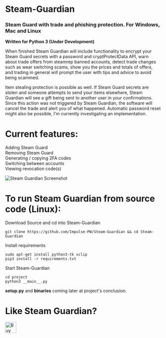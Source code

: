 # Steam-Guardian
<h3><b>Steam Guard with trade and phishing protection. For Windows, Mac and Linux</b></h3>

<b>Written for Python 3 (Under Development)</b>

When finished Steam Guardian will include functionality to encrypt your Steam Guard secrets with a password and cryptProtectData API, warn about trade offers from steamrep banned accounts, detect trade changes such as wear switching scams, show you the prices and totals of offers, and trading in general will prompt the user with tips and advice to avoid being scammed.

Item stealing protection is possible as well. If Steam Guard secrets are stolen and someone attempts to send your items elsewhere, Steam Guardian will see a gift being sent to another user in your confirmations. Since this action was not triggered by Steam Guardian, the software will cancel the trade and alert you of what happened. Automatic password reset might also be possible, I'm currently investigating an implementation.

<b>Current features:</b>
===================

Adding Steam Guard<br>
Removing Steam Guard<br>
Generating / copying 2FA codes<br>
Switching between accounts<br>
Viewing revocation code(s)<br>

![Steam Guardian Screenshot](https://image.prntscr.com/image/UtzNGoHbRnyVU58KrsDLmQ.png)

<b>To run Steam Guardian from source code (Linux):</b>
===============================================

Download Source and cd into Steam-Guardian
```
git clone https://github.com/Impulse-PW/Steam-Guardian && cd Steam-Guardian
```
Install requirements
```
sudo apt-get install python3-tk xclip
pip3 install -r requirements.txt
```
Start Steam-Guardian
```
cd project
python3 __main__.py
```

<b>setup.py</b> and <b>binaries</b> coming later at project's conclusion.

<b>Like Steam Guardian?</b>
======================

<a href='https://ko-fi.com/M4M4LOV3' target='_blank'><img height='36' style='border:0px;height:36px;' src='https://az743702.vo.msecnd.net/cdn/kofi4.png?v=0' border='0' alt='Buy Me a Coffee at ko-fi.com' /></a>
